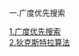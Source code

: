 一.广度优先搜索  

[1.广度优先搜索](https://github.com/zzat2019/algorithm/blob/master/bfs/bfs.php)  
[2.狄克斯特拉算法](https://github.com/zzat2019/algorithm/blob/master/bfs/Dijkstra.php)  
